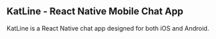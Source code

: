 ## KatLine - React Native Mobile Chat App

KatLine is a React Native chat app designed for both iOS and Android.
